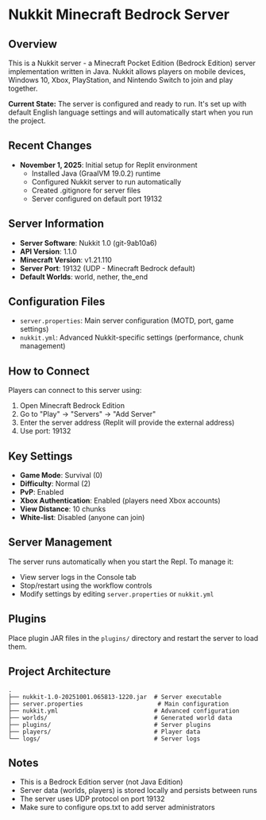 # Nukkit Minecraft Bedrock Server

## Overview
This is a Nukkit server - a Minecraft Pocket Edition (Bedrock Edition) server implementation written in Java. Nukkit allows players on mobile devices, Windows 10, Xbox, PlayStation, and Nintendo Switch to join and play together.

**Current State:** The server is configured and ready to run. It's set up with default English language settings and will automatically start when you run the project.

## Recent Changes
- **November 1, 2025**: Initial setup for Replit environment
  - Installed Java (GraalVM 19.0.2) runtime
  - Configured Nukkit server to run automatically
  - Created .gitignore for server files
  - Server configured on default port 19132

## Server Information
- **Server Software**: Nukkit 1.0 (git-9ab10a6)
- **API Version**: 1.1.0
- **Minecraft Version**: v1.21.110
- **Server Port**: 19132 (UDP - Minecraft Bedrock default)
- **Default Worlds**: world, nether, the_end

## Configuration Files
- `server.properties`: Main server configuration (MOTD, port, game settings)
- `nukkit.yml`: Advanced Nukkit-specific settings (performance, chunk management)

## How to Connect
Players can connect to this server using:
1. Open Minecraft Bedrock Edition
2. Go to "Play" → "Servers" → "Add Server"
3. Enter the server address (Replit will provide the external address)
4. Use port: 19132

## Key Settings
- **Game Mode**: Survival (0)
- **Difficulty**: Normal (2)
- **PvP**: Enabled
- **Xbox Authentication**: Enabled (players need Xbox accounts)
- **View Distance**: 10 chunks
- **White-list**: Disabled (anyone can join)

## Server Management
The server runs automatically when you start the Repl. To manage it:
- View server logs in the Console tab
- Stop/restart using the workflow controls
- Modify settings by editing `server.properties` or `nukkit.yml`

## Plugins
Place plugin JAR files in the `plugins/` directory and restart the server to load them.

## Project Architecture
```
.
├── nukkit-1.0-20251001.065813-1220.jar  # Server executable
├── server.properties                     # Main configuration
├── nukkit.yml                           # Advanced configuration
├── worlds/                              # Generated world data
├── plugins/                             # Server plugins
├── players/                             # Player data
└── logs/                                # Server logs
```

## Notes
- This is a Bedrock Edition server (not Java Edition)
- Server data (worlds, players) is stored locally and persists between runs
- The server uses UDP protocol on port 19132
- Make sure to configure ops.txt to add server administrators
